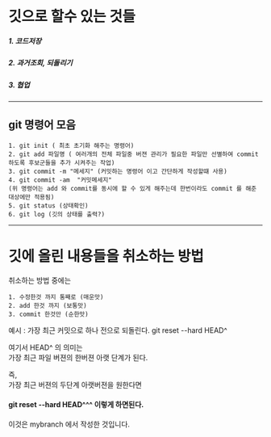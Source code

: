 

깃으로 할수 있는 것들
====================
##### 1. 코드저장
##### 2. 과거조회, 되돌리기
##### 3. 협업

------------------------------



git 명령어 모음
---------------


    1. git init ( 최초 초기화 해주는 명령어)
    2. git add 파일명 ( 여러개의 전체 파일중 버젼 관리가 필요한 파일만 선별하여 commit 하도록 후보군들을 추가 시켜주는 작업)
    3. git commit -m "메세지" (커밋하는 명령어 이고 간단하게 작성할떄 사용)
    4. git commit -am  "커밋메세지"
    (위 명령어는 add 와 commit를 동시에 할 수 있게 해주는데 한번이라도 commit 를 해준 대상에만 적용됨)
    5. git status (상태확인)
    6. git log (깃의 상태를 출력?)

--------------------------------------------------------------

깃에 올린 내용들을 취소하는 방법
===============================

취소하는 방법 중에는

    1. 수정한것 까지 통째로 (매운맛)
    2. add 한것 까지 (보통맛)
    3. commit 한것만 (순한맛)

예시 : 가장 최근 커밋으로 하나 전으로 되돌린다.
git reset --hard HEAD^ 

여기서 HEAD^ 의 의미는   
가장 최근 파일 버젼의 한버젼 아랫 단계가 된다.   
   
즉,   
가장 최근 버젼의 두단계 아랫버젼을 원한다면
#### git reset --hard HEAD^^^ 이렇게 하면된다.

이것은 mybranch 에서 작성한 것입니다.
